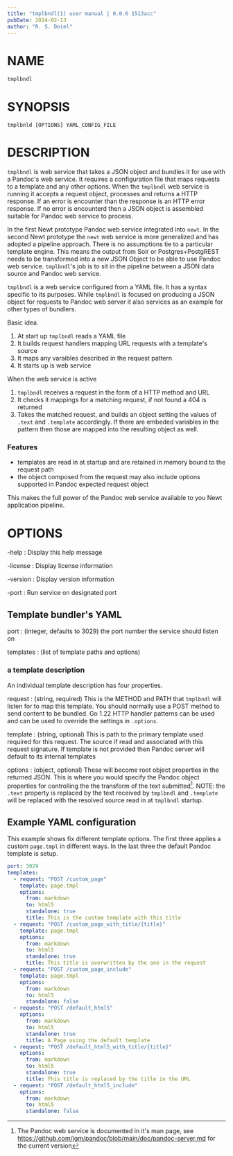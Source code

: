 ```yaml
---
title: "tmplbndl(1) user manual | 0.0.6 1513acc"
pubDate: 2024-02-13
author: "R. S. Doiel"
---
```


# NAME

`tmplbndl`

# SYNOPSIS

`tmplbnld [OPTIONS] YAML_CONFIG_FILE`

# DESCRIPTION

`tmplbndl` is web service that takes a JSON object and bundles it for use with a Pandoc's web service. It requires a configuration file that maps requests to a template and any other options. When the `tmplbndl` web service is running it accepts a request object, processes and returns a HTTP response. If an error is encounter than the response is an HTTP error response. If no error is encounterd then a JSON object is assembled suitable for Pandoc web service to process.

In the first Newt prototype Pandoc web service integrated into `newt`. In the second Newt prototype the `newt` web service is more generalized and has adopted a pipeline approach. There is no assumptions tie to a particular template engine. This means the output from Solr or Postgres+PostgREST needs to be transformed into a new JSON Object to be able to use Pandoc web service. `tmplbndl`'s job is to sit in the pipeline between a JSON data source and Pandoc web service.

`tmplbndl` is a web service configured from a YAML file. It has a syntax specific to its purposes. While `tmplbndl` is focused on producing a JSON object for requests to Pandoc web server it also services as an example for other types of bundlers.

Basic idea.

1. At start up `tmplbndl` reads a YAML file
2. It builds request handlers mapping URL requests with a template's source
3. It maps any varaibles described in the request pattern
3. It starts up is web service

When the web service is active 

1. `tmplbndl` receives a request in the form of a HTTP method and URL
2. It checks it mappings for a matching request, if not found a 404 is returned
3. Takes the matched request, and builds an object setting the values of `.text` and `.template` accordingly. If there are embeded variables in the pattern then those are mapped into the resulting object as well.

### Features

- templates are read in at startup and are retained in memory bound to the request path
- the object composed from the request may also include options supported in Pandoc expected request object

This makes the full power of the Pandoc web service available to you Newt application pipeline.

# OPTIONS

-help
: Display this help message

-license
: Display license information

-version
: Display version information

-port
: Run service on designated port

## Template bundler's YAML

port
: (integer, defaults to 3029) the port number the service should listen on

templates
: (list of template paths and options)

### a template description

An individual template description has four properties.

request
: (string, required) This is the METHOD and PATH that `tmplbndl` will listen for to map this template. You should normally use a POST method to send content to be bundled. Go 1.22 HTTP handler patterns can be used and can be used to override the settings in `.options`.

template
: (string, optional) This is path to the primary template used required for this request. The source if read and associated with this request signature. If template is not provided then Pandoc server will default to its internal templates

options
: (object, optional) These will become root object properties in the returned JSON. This is where you would specify the Pandoc object properties for controlling the the transform of the text submitted[^1]. NOTE: the `.text` property is replaced by the text received by `tmplbndl` and `.template` will be replaced with the resolved source read in at `tmplbndl` startup.


## Example YAML configuration

This example shows fix different template options. The first three applies a custom `page.tmpl` in different ways. In the last three the default Pandoc template is setup.

~~~yaml
port: 3029
templates:
  - request: "POST /custom_page"
    template: page.tmpl
    options:
      from: markdown
      to: html5
      standalone: true
      title: This is the custom template with this title
  - request: "POST /custom_page_with_title/{title}"
    template: page.tmpl
    options:
      from: markdown
      to: html5
      standalone: true
      title: This title is overwritten by the one in the request
  - request: "POST /custom_page_include"
    template: page.tmpl
    options:
      from: markdown
      to: html5
      standalone: false
  - request: "POST /default_html5"
    options:
      from: markdown
      to: html5
      standalone: true
      title: A Page using the default template
  - request: "POST /default_html5_with_title/{title}"
    options:
      from: markdown
      to: html5
      standalone: true
      title: This title is replaced by the title in the URL
  - request: "POST /default_html5_include"
    options:
      from: markdown
      to: html5
      standalone: false
~~~

[^1]: The Pandoc web service is documented in it's man page, see <https://github.com/jgm/pandoc/blob/main/doc/pandoc-server.md> for the current version

